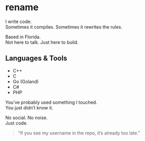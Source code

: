 <!-- Add this near the top -->
<link rel="stylesheet" href="https://cdn.jsdelivr.net/gh/devicons/devicon@latest/devicon.min.css">

# rename

I write code.  
Sometimes it compiles. Sometimes it rewrites the rules.

Based in Florida.  
Not here to talk. Just here to build.

## Languages & Tools

- <i class="devicon-cplusplus-plain colored"></i> C++
- <i class="devicon-c-plain colored"></i> C
- <i class="devicon-go-plain colored"></i> Go (Goland)
- <i class="devicon-csharp-plain colored"></i> C#
- <i class="devicon-php-plain colored"></i> PHP

You’ve probably used something I touched.  
You just didn’t know it.

No social. No noise.  
Just code.

> “If you see my username in the repo, it’s already too late.”
